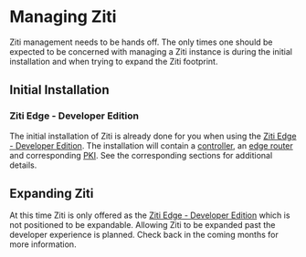 # Managing Ziti

Ziti management needs to be hands off. The only times one should be expected to be concerned with managing a Ziti
instance is during the initial installation and when trying to expand the Ziti footprint.

## Initial Installation

### Ziti Edge - Developer Edition

The initial installation of Ziti is already done for you when using the [Ziti Edge - Developer
Edition](https://aws.amazon.com/marketplace/pp/B07YZLKMLV).  The installation will contain a
[controller](./controller.md), an [edge router](./edge-router.md) and corresponding [PKI](~/ziti/manage/pki.md). See the corresponding
sections for additional details.

## Expanding Ziti

At this time Ziti is only offered as the [Ziti Edge - Developer
Edition](https://aws.amazon.com/marketplace/pp/B07YZLKMLV) which is not positioned to be expandable. Allowing Ziti to be
expanded past the developer experience is planned. Check back in the coming months for more information.
